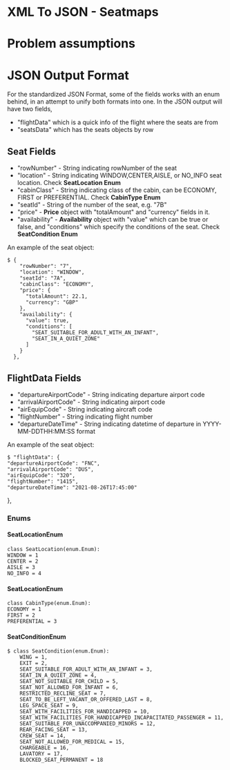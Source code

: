 # XML To JSON - Seatmaps

# Problem assumptions

# JSON Output Format
  For the standardized JSON Format, some of the fields works with an enum behind, in an attempt to unify both formats into one.
  In the JSON output will have two fields, 
  - "flightData" which is a quick info of the flight where the seats are from
  - "seatsData" which has the seats objects by row
    
  ## Seat Fields
   - "rowNumber" - String indicating rowNumber of the seat
   - "location" - String indicating WINDOW,CENTER,AISLE, or NO_INFO seat location. Check **SeatLocation Enum**
   - "cabinClass" - String indicating class of the cabin, can be ECONOMY, FIRST or PREFERENTIAL. Check **CabinType Enum**
   - "seatId" - String of the number of the seat, e.g. "7B"
   - "price" - **Price** object with "totalAmount" and "currency" fields in it.
   - "availability" -  **Availability** object with "value" which can be true or false, and "conditions" which specify the conditions of the seat. Check **SeatCondition Enum**
  
  An example of the seat object:
  
  
    $ {
        "rowNumber": "7",
        "location": "WINDOW",
        "seatId": "7A",
        "cabinClass": "ECONOMY",
        "price": {
          "totalAmount": 22.1,
          "currency": "GBP"
        },
        "availability": {
          "value": true,
          "conditions": [
            "SEAT_SUITABLE_FOR_ADULT_WITH_AN_INFANT",
            "SEAT_IN_A_QUIET_ZONE"
          ]
        }
      },
   
## FlightData Fields
   - "departureAirportCode" - String indicating departure airport code
   - "arrivalAirportCode" - String indicating airport code
   - "airEquipCode" - String indicating aircraft code
   - "flightNumber" - String indicating flight number
   - "departureDateTime" - String indicating datetime of departure in YYYY-MM-DDTHH:MM:SS format
  
  An example of the seat object:
  
  
    $ "flightData": {
    "departureAirportCode": "FNC",
    "arrivalAirportCode": "DUS",
    "airEquipCode": "320",
    "flightNumber": "1415",
    "departureDateTime": "2021-08-26T17:45:00"
  },

### Enums

#### SeatLocationEnum
    class SeatLocation(enum.Enum):
    WINDOW = 1
    CENTER = 2
    AISLE = 3
    NO_INFO = 4
    
#### SeatLocationEnum
    class CabinType(enum.Enum):
    ECONOMY = 1
    FIRST = 2
    PREFERENTIAL = 3

#### SeatConditionEnum
    $ class SeatCondition(enum.Enum):
        WING = 1,
        EXIT = 2,
        SEAT_SUITABLE_FOR_ADULT_WITH_AN_INFANT = 3,
        SEAT_IN_A_QUIET_ZONE = 4,
        SEAT_NOT_SUITABLE_FOR_CHILD = 5,
        SEAT_NOT_ALLOWED_FOR_INFANT = 6,
        RESTRICTED_RECLINE_SEAT = 7,
        SEAT_TO_BE_LEFT_VACANT_OR_OFFERED_LAST = 8,
        LEG_SPACE_SEAT = 9,
        SEAT_WITH_FACILITIES_FOR_HANDICAPPED = 10,
        SEAT_WITH_FACILITIES_FOR_HANDICAPPED_INCAPACITATED_PASSENGER = 11,
        SEAT_SUITABLE_FOR_UNACCOMPANIED_MINORS = 12,
        REAR_FACING_SEAT = 13,
        CREW_SEAT = 14,
        SEAT_NOT_ALLOWED_FOR_MEDICAL = 15,
        CHARGEABLE = 16,
        LAVATORY = 17,
        BLOCKED_SEAT_PERMANENT = 18

